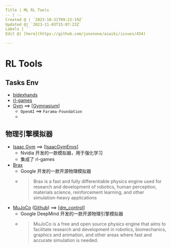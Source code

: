 ```yaml
---
Title | ML RL Tools
-- | --
Created @ | `2023-10-31T09:22:19Z`
Updated @| `2023-11-03T15:07:23Z`
Labels | ``
Edit @| [here](https://github.com/junxnone/aiwiki/issues/454)

---
```

# RL Tools

## Tasks Env

- [bidexhands](https://github.com/PKU-MARL/DexterousHands)
- [rl-games](https://github.com/Denys88/rl_games)
- [Gym](https://github.com/openai/gym) ==> [[Gymnasium](https://github.com/Farama-Foundation/Gymnasium)]
  - `OpenAI` ==> `Farama-Foundation`
  - 

## 物理引擎模拟器


- [Isaac Gym](0453_Tools_Gym) ==> [[IsaacGymEnvs](https://github.com/NVIDIA-Omniverse/IsaacGymEnvs)]
  - Nvidia 开发的一款模拟器，用于强化学习
  - 集成了 rl-games
- [Brax](https://github.com/google/brax) 
  - Google 开发的一款开源物理模拟器
  - > Brax is a fast and fully differentiable physics engine used for research and development of robotics, human perception, materials science, reinforcement learning, and other simulation-heavy applications
- [MuJoCo](https://mujoco.org/) ([Github](https://github.com/google-deepmind/mujoco)) ==> [[dm_control](https://github.com/google-deepmind/dm_control)]
  - Google DeepMind 开发的一款开源物理引擎模拟器
  - > MuJoCo is a free and open source physics engine that aims to facilitate research and development in robotics, biomechanics, graphics and animation, and other areas where fast and accurate simulation is needed.



